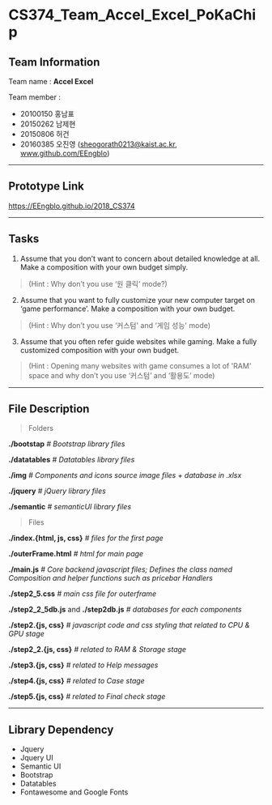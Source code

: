 
# CS374_Team_Accel_Excel_PoKaChip

## Team Information
Team name : **Accel Excel**

Team member :
- 20100150 홍남표
- 20150262 남제현
- 20150806 허건
- 20160385 오진영 (sheogorath0213@kaist.ac.kr, www.github.com/EEngblo)

-------------------------
## Prototype Link

https://EEngblo.github.io/2018_CS374

---------------------------
## Tasks

1.  Assume that you don’t want to concern about detailed knowledge at all. Make a composition with your own budget simply.
> (Hint : Why don’t you use ‘원 클릭’ mode?)

2.  Assume that you want to fully customize your new computer target on ‘game performance’. Make a composition with your own budget.
> (Hint : Why don’t you use ‘커스텀' and ‘게임 성능' mode)

3.  Assume that you often refer guide websites while gaming. Make a fully customized composition with your own budget.
> (Hint : Opening many websites with game consumes a lot of 'RAM' space and why don’t you use ‘커스텀’ and ‘활용도’ mode)

--------------------------
## File Description

> Folders

**./bootstap** *# Bootstrap library files*

**./datatables** *# Datatables library files*

**./img** *# Components and icons source image files + database in .xlsx*

**./jquery** *# jQuery library files*

**./semantic** *# semanticUI library files*

> Files

**./index.{html, js, css}** *# files for the first page*


**./outerFrame.html** *# html for main page*

**./main.js** *# Core backend javascript files; Defines the class named Composition and helper functions such as pricebar Handlers*

**./step2_5.css** *# main css file for outerframe*


**./step2_2_5db.js** and **./step2db.js** *# databases for each components*

**./step2.{js, css}** *# javascript code and css styling that related to CPU & GPU stage*

**./step2_2.{js, css}** *# related to RAM & Storage stage*

**./step3.{js, css}** *# related to Help messages*

**./step4.{js, css}** *# related to Case stage*

**./step5.{js, css}** *# related to Final check stage*

-------------------------
## Library Dependency

 - Jquery
 - Jquery UI
 - Semantic UI
 - Bootstrap
 - Datatables
 - Fontawesome and Google Fonts

